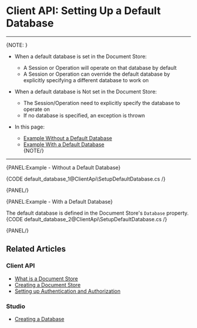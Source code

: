 # Client API: Setting Up a Default Database

---
{NOTE: }


* When a default database is set in the Document Store:  
  * A Session or Operation will operate on that database by default  
  * A Session or Operation can override the default database by explicitly specifying a different database to work on  

* When a default database is Not set in the Document Store:  
  * The Session/Operation need to explicitly specify the database to operate on  
  * If no database is specified, an exception is thrown  

* In this page:  
  * [Example Without a Default Database](../client-api/setting-up-default-database#example---without-a-default-database)  
  * [Example With a Default Database](../client-api/setting-up-default-database#example---with-a-default-database)  
{NOTE/}

---
{PANEL:Example - Without a Default Database}

{CODE default_database_1@ClientApi\SetupDefaultDatabase.cs /}

{PANEL/}

{PANEL:Example - With a Default Database}

The default database is defined in the Document Store's `Database` property.
{CODE default_database_2@ClientApi\SetupDefaultDatabase.cs /}

{PANEL/}
## Related Articles

### Client API

- [What is a Document Store](../client-api/what-is-a-document-store)
- [Creating a Document Store](../client-api/creating-document-store)
- [Setting up Authentication and Authorization](../client-api/setting-up-authentication-and-authorization)

### Studio

- [Creating a Database](../studio/server/databases/create-new-database/general-flow)
